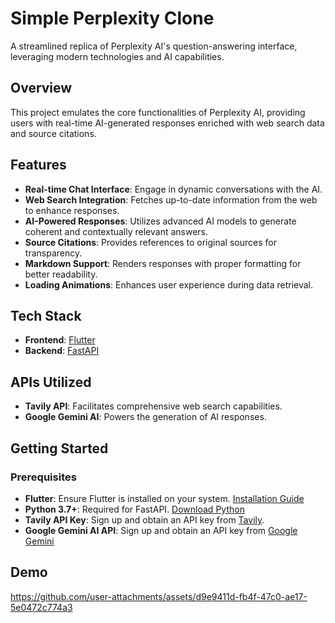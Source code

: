 # Simple Perplexity Clone

A streamlined replica of Perplexity AI's question-answering interface, leveraging modern technologies and AI capabilities.


## Overview

This project emulates the core functionalities of Perplexity AI, providing users with real-time AI-generated responses enriched with web search data and source citations.

## Features

- **Real-time Chat Interface**: Engage in dynamic conversations with the AI.
- **Web Search Integration**: Fetches up-to-date information from the web to enhance responses.
- **AI-Powered Responses**: Utilizes advanced AI models to generate coherent and contextually relevant answers.
- **Source Citations**: Provides references to original sources for transparency.
- **Markdown Support**: Renders responses with proper formatting for better readability.
- **Loading Animations**: Enhances user experience during data retrieval.

## Tech Stack

- **Frontend**: [Flutter](https://flutter.dev/)
- **Backend**: [FastAPI](https://fastapi.tiangolo.com/)

## APIs Utilized

- **Tavily API**: Facilitates comprehensive web search capabilities.
- **Google Gemini AI**: Powers the generation of AI responses.

## Getting Started

### Prerequisites

- **Flutter**: Ensure Flutter is installed on your system. [Installation Guide](https://flutter.dev/docs/get-started/install)
- **Python 3.7+**: Required for FastAPI. [Download Python](https://www.python.org/downloads/)
- **Tavily API Key**: Sign up and obtain an API key from [Tavily](https://tavily.com/).
- **Google Gemini AI API**: Sign up and obtain an API key from [Google Gemini](https://aistudio.google.com/app/apikey)

## Demo
https://github.com/user-attachments/assets/d9e9411d-fb4f-47c0-ae17-5e0472c774a3


